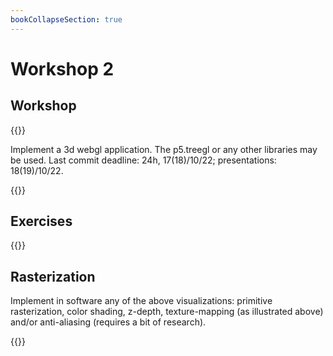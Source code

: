 ```yaml
---
bookCollapseSection: true
---
```


# Workshop 2

## Workshop

{{<hint danger>}}

Implement a 3d webgl application. The p5.treegl or any other libraries may be
used. Last commit deadline: 24h, 17(18)/10/22; presentations: 18(19)/10/22.

{{</hint>}}

## Exercises

{{<hint info>}}

## Rasterization

Implement in software any of the above visualizations: primitive rasterization, color shading, z-depth, texture-mapping (as illustrated above) and/or anti-aliasing (requires a bit of research).

{{</hint>}}
